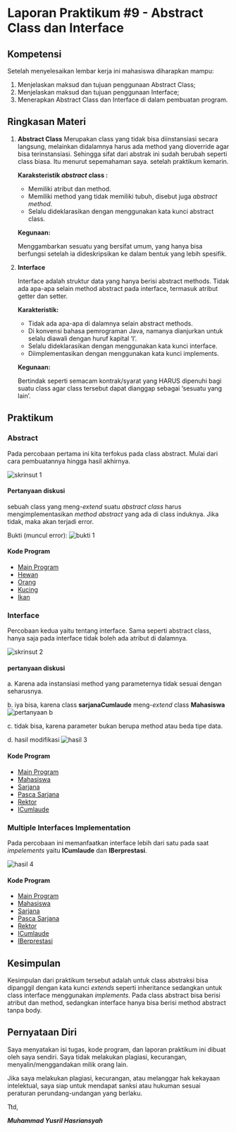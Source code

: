 # Laporan Praktikum #9 - Abstract Class dan Interface

## Kompetensi
Setelah menyelesaikan lembar kerja ini mahasiswa diharapkan mampu:
1. Menjelaskan maksud dan tujuan penggunaan Abstract Class;
2. Menjelaskan maksud dan tujuan penggunaan Interface;
3. Menerapkan Abstract Class dan Interface di dalam pembuatan program.

## Ringkasan Materi

1. **Abstract Class**
    Merupakan class yang tidak bisa diinstansiasi secara langsung, melainkan didalamnya harus ada method yang dioverride agar bisa terinstansiasi. Sehingga sifat dari abstrak ini sudah berubah seperti class biasa. Itu menurut sepemahaman saya. setelah praktikum kemarin.

    **Karaksteristik _abstract_ class :**
    - Memiliki atribut dan method.
    - Memiliki method yang tidak memiliki tubuh, disebut juga
    _abstract method_.
    - Selalu dideklarasikan dengan menggunakan kata kunci abstract class.

    **Kegunaan:**

    Menggambarkan sesuatu yang bersifat umum, yang hanya bisa berfungsi setelah ia dideskripsikan ke
    dalam bentuk yang lebih spesifik.

2. **Interface**

    Interface adalah struktur data yang hanya berisi abstract methods. Tidak ada apa-apa selain method
    abstract pada interface, termasuk atribut getter dan setter.

    **Karakteristik:**
    - Tidak ada apa-apa di dalamnya selain abstract methods.
    - Di konvensi bahasa pemrograman Java, namanya dianjurkan untuk selalu diawali dengan huruf
    kapital ‘I’.
    - Selalu dideklarasikan dengan menggunakan kata kunci interface.
    - Diimplementasikan dengan menggunakan kata kunci implements.
    
    **Kegunaan:**
    
    Bertindak seperti semacam kontrak/syarat yang HARUS dipenuhi bagi suatu class agar class tersebut
    dapat dianggap sebagai ‘sesuatu yang lain’.

## Praktikum
### Abstract

Pada percobaan pertama ini kita terfokus pada class abstract. Mulai dari cara pembuatannya hingga hasil akhirnya.

![skrinsut 1](img/ss_hasil_1.png)

#### Pertanyaan diskusi

sebuah class yang meng-_extend_ suatu _abstract class_ harus mengimplementasikan _method abstract_ yang ada di class induknya. Jika tidak, maka akan terjadi error.

Bukti (muncul error): 
![bukti 1](img/ss_pertanyaan_1.png)

#### Kode Program

- [Main Program](..\..\src\9_Abstract_Class_dan_Interface\abstractclass\Program1841720184Yusril.java)
- [Hewan](..\..\src\9_Abstract_Class_dan_Interface\abstractclass\Hewan1841720184Yusril.java)
- [Orang](..\..\src\9_Abstract_Class_dan_Interface\abstractclass\Orang1841720184Yusril.java)
- [Kucing](..\..\src\9_Abstract_Class_dan_Interface\abstractclass\Kucing1841720184Yusril.java)
- [Ikan](..\..\src\9_Abstract_Class_dan_Interface\abstractclass\Ikan1841720184Yusril.java)

### Interface

Percobaan kedua yaitu tentang interface. Sama seperti abstract class, hanya saja pada interface tidak boleh ada atribut di dalamnya.

![skrinsut 2](img/ss_hasil_2.png)

#### pertanyaan diskusi

a. Karena ada instansiasi method yang parameternya tidak sesuai dengan seharusnya.

b. iya bisa, karena class **sarjanaCumlaude** meng-_extend_ class **Mahasiswa**
![pertanyaan b](img/ss_pertanyaan_interface_1.png)

c. tidak bisa, karena parameter bukan berupa method atau beda tipe data.

d. hasil modifikasi
![hasil 3](img/ss_hasil_3.png)

#### Kode Program

- [Main Program](..\..\src\9_Abstract_Class_dan_Interface\interfacelatihan\Program1841720184Yusril.java)
- [Mahasiswa](..\..\src\9_Abstract_Class_dan_Interface\interfacelatihan\Mahasiswa1841720184Yusril.java)
- [Sarjana](..\..\src\9_Abstract_Class_dan_Interface\interfacelatihan\Sarjana1841720184Yusril.java)
- [Pasca Sarjana](..\..\src\9_Abstract_Class_dan_Interface\interfacelatihan\PascaSarjana1841720184Yusril.java)
- [Rektor](..\..\src\9_Abstract_Class_dan_Interface\interfacelatihan\Rektor1841720184Yusril.java)
- [ICumlaude](..\..src\9_Abstract_Class_dan_Interface\interfacelatihan\ICumlaude1841720184Yusril.java)

### Multiple Interfaces Implementation

Pada percobaan ini memanfaatkan interface lebih dari satu pada saat _impelements_ yaitu **ICumlaude** dan **IBerprestasi**.

![hasil 4](img/ss_hasil_4.png)


#### Kode Program

- [Main Program](..\..\src\9_Abstract_Class_dan_Interface\interfacelatihan\Program1841720184Yusril.java)
- [Mahasiswa](..\..\src\9_Abstract_Class_dan_Interface\interfacelatihan\Mahasiswa1841720184Yusril.java)
- [Sarjana](..\..\src\9_Abstract_Class_dan_Interface\interfacelatihan\Sarjana1841720184Yusril.java)
- [Pasca Sarjana](..\..\src\9_Abstract_Class_dan_Interface\interfacelatihan\PascaSarjana1841720184Yusril.java)
- [Rektor](..\..\src\9_Abstract_Class_dan_Interface\interfacelatihan\Rektor1841720184Yusril.java)
- [ICumlaude](..\..src\9_Abstract_Class_dan_Interface\interfacelatihan\ICumlaude1841720184Yusril.java)
- [IBerprestasi](..\..src\9_Abstract_Class_dan_Interface\interfacelatihan\IBerprestasi1841720184Yusril.java)
## Kesimpulan

 Kesimpulan dari praktikum tersebut adalah untuk class abstraksi bisa dipanggil dengan kata kunci _extends_ seperti inheritance sedangkan untuk class interface menggunakan _implements_. Pada class abstract bisa berisi atribut dan method, sedangkan interface hanya bisa berisi method abstract tanpa body.

## Pernyataan Diri

Saya menyatakan isi tugas, kode program, dan laporan praktikum ini dibuat oleh saya sendiri. Saya tidak melakukan plagiasi, kecurangan, menyalin/menggandakan milik orang lain.

Jika saya melakukan plagiasi, kecurangan, atau melanggar hak kekayaan intelektual, saya siap untuk mendapat sanksi atau hukuman sesuai peraturan perundang-undangan yang berlaku.

Ttd,

***Muhammad Yusril Hasriansyah***